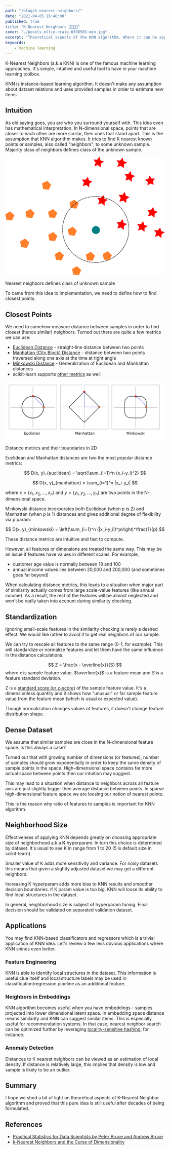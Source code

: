 ```yaml
---
path: "/blog/k-nearest-neighbors/"
date: "2021-04-05 16:48:00"
published: true
title: "K-Nearest Neighbors 👨‍👩‍👧‍👦"
cover: "./pexels-ollie-craig-6398503-min.jpg"
excerpt: "Theoretical aspects of the KNN algorithm. Where it can be applied and when it fails."
keywords:
    - machine learning
---
```


K-Nearest Neighbors (a.k.a KNN) is one of the famous machine learning approaches. It's simple, intuitive and useful tool to have in your machine learning toolbox.

KNN is instance-based learning algorithm. It doesn't make any assumption about dataset relations and uses provided samples in order to estimate new items.

## Intuition

As old saying goes, you are who you surround yourself with. This idea even has mathematical interpretation. In N-dimensional space, points that are closer to each other are more similar, then ones that stand apart. This is the assumption that KNN algorithm makes. It tries to find K nearest known points or samples, also called "neighbors", to some unknown sample. Majority class of neighbors defines class of the unknown sample.

![Nearest neighbors defines class of unknown sample](./img/k-nearest-neighbors.png "Nearest neighbors defines class of unknown sample")
<div class="image-title">Nearest neighbors defines class of unknown sample</div>

To came from this idea to implementation, we need to define how to find closest points.

## Closest Points

We need to somehow measure distance between samples in order to find closest (hence similar) neighbors. Turned out there are quite a few metrics we can use:

- <a target="_blank" rel="noopener" href="https://en.wikipedia.org/wiki/Euclidean_distance">Euclidean Distance</a> - straight-line distance between two points
- <a target="_blank" rel="noopener" href="https://en.wikipedia.org/wiki/Taxicab_geometry">Manhattan (City Block) Distance</a> - distance between two points traversed along one axis at the time at right angle
- <a target="_blank" rel="noopener" href="https://en.wikipedia.org/wiki/Minkowski_distance">Minkowski Distance</a> - Generalization of Euclidean and Manhattan distances
- scikit-learn supports <a target="_blank" rel="noopener" href="https://scikit-learn.org/stable/modules/generated/sklearn.neighbors.DistanceMetric.html#sklearn.neighbors.DistanceMetric">other metrics</a> as well

![Different distance metrics and their boundaries](./img/distance-metrics.png?22 "Different distance metrics and their boundaries")
<div class="image-title">Distance metrics and their boundaries in 2D</div>

Euclidean and Manhattan distances are two the most popular distance metrics:

$$
D(x, y)_{euclidean} = \sqrt{\sum_{i=1}^n (x_i-y_i)^2}
$$

$$
D(x, y)_{manhattan} = \sum_{i=1}^n |x_i-y_i|
$$

where $x=(x_1, x_2, ..., x_n)$ and $y=(y_1, y_2, ..., y_n)$ are two points in the N-dimensional space.

Minkowski distance incorporates both Euclidean (when p is 2) and Manhattan (when p is 1) distances and gives additional degree of flexibility via p param:

$$
D(x, y)_{minkowski} = \left(\sum_{i=1}^n (|x_i-y_i|)^p\right)^\frac{1}{p}
$$

These distance metrics are intuitive and fast to compute.

However, all features or dimensions are treated the same way. This may be an issue if features have values in different scales. For example,

- customer age value is normally between 18 and 100
- annual income values lies between 20,000 and 200,000 (and sometimes goes far beyond)

When calculating distance metrics, this leads to a situation when major part of similarity actually comes from large scale-value features (like annual income). As a result, the rest of the features will be almost neglected and won't be really taken into account during similarity checking.

## Standardization

Ignoring small-scale features in the similarity checking is rarely a desired effect. We would like rather to avoid it to get real neighbors of our sample.

We can try to rescale all features to the same range (0-1, for example). This will standardize or normalize features and let them have the same influence in the distance calculations.

$$
Z = \frac{x - \overline{x}}{S}
$$
where $x$ is sample feature value, $\overline{x}$ is a feature mean and $S$ is a feature standard deviation.

Z is a <a target="_blank" rel="noopener" href="https://en.wikipedia.org/wiki/Standard_score">standard score (or z-score)</a> of the sample feature value. It's a dimensionless quantity and it shows how "unusual" or far sample feature value from the feature mean (which is usual or expected value).

Though normalization changes values of features, it doesn't change feature distribution shape.

## Dense Dataset

We assume that similar samples are close in the N-dimensional feature space. Is this always a case?

Turned out that with growing number of dimensions (or features), number of samples should grow exponentially in order to keep the same density of sample points in the space. High-dimensional space contains far more actual space between points then our intuition may suggest.

This may lead to a situation when distance to neighbors across all feature axis are just slightly bigger then average distance between points. In sparse high-dimensional feature space we are loosing our notion of nearest points.

This is the reason why ratio of features to samples is important for KNN algorithm.

## Neighborhood Size

Effectiveness of applying KNN depends greatly on choosing appropriate size of neighborhood a.k.a **K** hyperparam. In turn this choice is determined by dataset. It's usual to see K in range from 1 to 20 (5 is default size in scikit-learn).

Smaller value of K adds more sensitivity and variance. For noisy datasets this means that given a slightly adjusted dataset we may get a different neighbors.  

Increasing K hyperparam adds more bias to KNN results and smoother decision boundaries. If K param value is too big, KNN will loose its ability to find local structures in the dataset.

In general, neighborhood size is subject of hyperparam tuning. Final decision should be validated on separated validation dataset.

## Applications

You may find KNN-based classificators and regressors which is a trivial application of KNN idea. Let's review a few less obvious applications where KNN shines even better.

### Feature Engineering

KNN is able to identify local structures in the dataset. This information is useful clue itself and local structure labels may be used in classification/regression pipeline as an additional feature.
### Neighbors in Embeddings

KNN algorithm becomes useful when you have embeddings - samples projected into lower dimensional latent space. In embedding space distance means similarity and KNN can suggest similar items. This is especially useful for recommendation systems. In that case, nearest neighbor search can be optimized further by leveraging <a target="_blank" rel="noopener" href="https://en.wikipedia.org/wiki/Locality-sensitive_hashing">locality-sensitive hashing</a>, for instance.

### Anomaly Detection

Distances to K nearest neighbors can be viewed as an estimation of local density. If distance is relatively large, this implies that density is low and sample is likely to be an outlier.

## Summary

I hope we shed a bit of light on theoretical aspects of K-Nearest Neighbor algorithm and proved that this pure idea is still useful after decades of being formulated.

## References

- <a target="_blank" rel="noopener" href="https://www.oreilly.com/library/view/practical-statistics-for/9781491952955/">Practical Statistics for Data Scientists by Peter Bruce and Andrew Bruce</a>
- <a target="_blank" rel="noopener" href="https://towardsdatascience.com/k-nearest-neighbors-and-the-curse-of-dimensionality-e39d10a6105d">k-Nearest Neighbors and the Curse of Dimensionality</a>